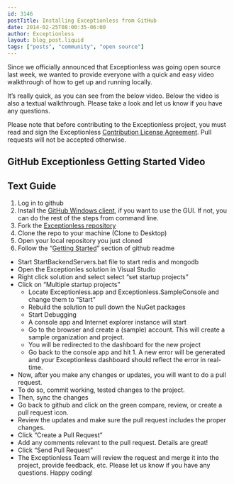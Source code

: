 ```yaml
---
id: 3146
postTitle: Installing Exceptionless from GitHub
date: 2014-02-25T08:00:35-06:00
author: Exceptionless
layout: blog_post.liquid
tags: ["posts", "community", "open source"]
---
```

Since we officially announced that Exceptionless was going open source last week, we wanted to provide everyone with a quick and easy video walkthrough of how to get up and running locally.

It&#8217;s really quick, as you can see from the below video. Below the video is also a textual walkthrough. Please take a look and let us know if you have any questions.<!--more-->

Please note that before contributing to the Exceptionless project, you must read and sign the Exceptionless <a href="http://www.clahub.com/agreements/exceptionless/Exceptionless" title="Exceptionless Certified License Agreement" target="_blank">Contribution License Agreement</a>. Pull requests will not be accepted otherwise.

## GitHub Exceptionless Getting Started Video

<div class="videoWrapper">
</div>

## Text Guide

  1. Log in to github
  2. Install the <a href="https://windows.github.com/" title="GitHub Windows Client" target="_blank">GitHub Windows client</a>, if you want to use the GUI. If not, you can do the rest of the steps from command line.
  3. Fork the <a href="https://github.com/exceptionless/Exceptionless" title="Exceptionless on GitHub" target="_blank">Exceptionless repository</a>
  4. Clone the repo to your machine (Clone to Desktop)
  5. Open your local repository you just cloned
  6. Follow the &#8220;<a href="https://github.com/exceptionless/Exceptionless#getting-started" title="Exceptionless GitHub Getting Started" target="_blank">Getting Started</a>&#8221; section of github readme
  * Start StartBackendServers.bat file to start redis and mongodb
  * Open the Exceptionles solution in Visual Studio
  * Right click solution and select select &#8220;set startup projects&#8221;
  * Click on &#8220;Multiple startup projects&#8221; 
      * Locate Exceptionless.app and Exceptionless.SampleConsole and change them to &#8220;Start&#8221;
      * Rebuild the solution to pull down the NuGet packages
      * Start Debugging
      * A console app and Internet explorer instance will start
      * Go to the browser and create a (sample) account. This will create a sample organization and project.
      * You will be redirected to the dashboard for the new project
      * Go back to the console app and hit 1. A new error will be generated and your Exceptionless dashboard should reflect the error in real-time.</ul> 
      * Now, after you make any changes or updates, you will want to do a pull request.
      * To do so, commit working, tested changes to the project.
      * Then, sync the changes
      * Go back to github and click on the green compare, review, or create a pull request icon.
      * Review the updates and make sure the pull request includes the proper changes.
      * Click &#8220;Create a Pull Request&#8221;
      * Add any comments relevant to the pull request. Details are great!
      * Click &#8220;Send Pull Request&#8221;
      * The Exceptionless Team will review the request and merge it into the project, provide feedback, etc.</ol> 
    Please let us know if you have any questions. Happy coding!
